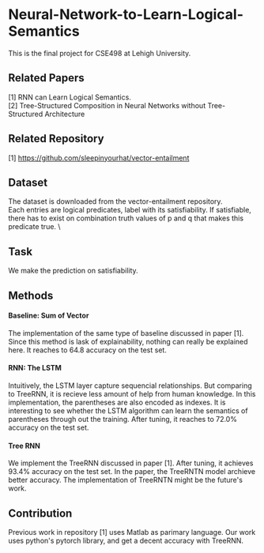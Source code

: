 # Neural-Network-to-Learn-Logical-Semantics
This is the final project for CSE498 at Lehigh University.
 
## Related Papers
[1] RNN can Learn Logical Semantics. \
[2] Tree-Structured Composition in Neural Networks without Tree-Structured Architecture

## Related Repository
[1] https://github.com/sleepinyourhat/vector-entailment

## Dataset
The dataset is downloaded from the vector-entailment repository. \
Each entries are logical predicates, label with its satisfiability. If satisfiable, there has to exist on combination truth values of p and q that makes this predicate true. \

## Task
We make the prediction on satisfiability.

## Methods

#### Baseline: Sum of Vector
The implementation of the same type of baseline discussed in paper [1]. Since this method is lask of explainability, nothing can really be explained here. It reaches to 64.8 accuracy on the test set.

#### RNN: The LSTM
Intuitively, the LSTM layer capture sequencial relationships. But comparing to TreeRNN, it is recieve less amount of help from human knowledge. In this implementation, the parentheses are also encoded as indexes. It is interesting to see whether the LSTM algorithm can learn the semantics of parentheses through out the training. After tuning, it reaches to 72.0% accuracy on the test set.

#### Tree RNN
We implement the TreeRNN discussed in paper [1]. After tuning, it achieves 93.4% accuracy on the test set. In the paper, the TreeRNTN model archieve better accuracy. The implementation of TreeRNTN might be the future's work.

## Contribution
Previous work in repository [1] uses Matlab as parimary language. Our work uses python's pytorch library, and get a decent accuracy with TreeRNN. 

